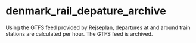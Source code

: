 # denmark_rail_depature_archive
 Using the GTFS feed provided by Rejseplan, departures at and around train stations are calculated per hour. The GTFS feed is archived.
